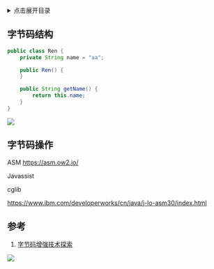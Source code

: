 <details>
<summary>点击展开目录</summary>
<!-- TOC -->

- [字节码结构](#字节码结构)
- [字节码操作](#字节码操作)
- [参考](#参考)

<!-- /TOC -->
</details>

## 字节码结构


```Java
public class Ren {
    private String name = "aa";

    public Ren() {
    }

    public String getName() {
        return this.name;
    }
}
```

![](https://dev.tencent.com/u/LuVx21/p/img/git/raw/master/java_jvm_bytecode.png)

## 字节码操作

ASM
https://asm.ow2.io/

Javassist

cglib

https://www.ibm.com/developerworks/cn/java/j-lo-asm30/index.html

## 参考

1. [字节码增强技术探索](https://tech.meituan.com/2019/09/05/java-bytecode-enhancement.html)


[![](https://static.segmentfault.com/v-5b1df2a7/global/img/creativecommons-cc.svg)](https://creativecommons.org/licenses/by-nc-nd/4.0/)

